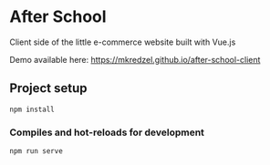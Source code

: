 # After School

Client side of the little e-commerce website built with Vue.js

Demo available here: https://mkredzel.github.io/after-school-client

## Project setup
```
npm install
```

### Compiles and hot-reloads for development
```
npm run serve
```

